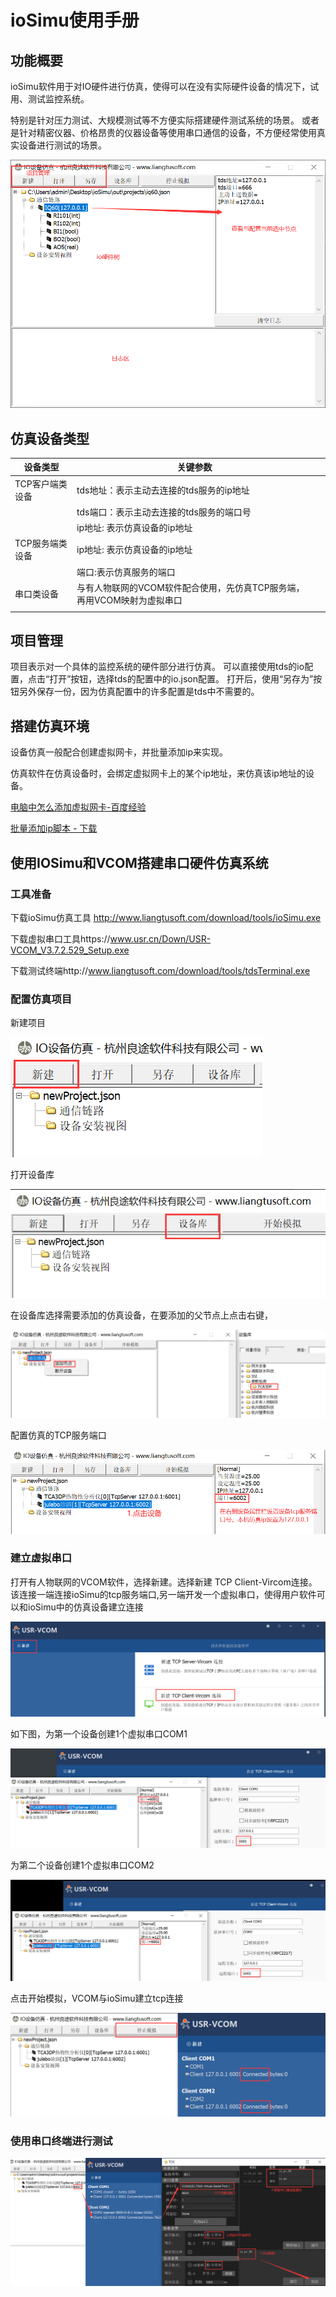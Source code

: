 # ioSimu使用手册

## 功能概要

ioSimu软件用于对IO硬件进行仿真，使得可以在没有实际硬件设备的情况下，试用、测试监控系统。

特别是针对压力测试、大规模测试等不方便实际搭建硬件测试系统的场景。
或者是针对精密仪器、价格昂贵的仪器设备等使用串口通信的设备，不方便经常使用真实设备进行测试的场景。

![image-20211015112849290](ioSimu\image-20211015112849290.png)

## 仿真设备类型

| 设备类型      | 关键参数                                      |     |
| --------- | ----------------------------------------- | --- |
| TCP客户端类设备 | tds地址：表示主动去连接的tds服务的ip地址                  |     |
|           | tds端口：表示主动去连接的tds服务的端口号                   |     |
|           | ip地址: 表示仿真设备的ip地址                         |     |
| TCP服务端类设备 | ip地址: 表示仿真设备的ip地址                         |     |
|           | 端口:表示仿真服务的端口                              |     |
| 串口类设备     | 与有人物联网的VCOM软件配合使用，先仿真TCP服务端，再用VCOM映射为虚拟串口 |     |
|           |                                           |     |

## 项目管理

项目表示对一个具体的监控系统的硬件部分进行仿真。
可以直接使用tds的io配置，点击“打开”按钮，选择tds的配置中的io.json配置。
打开后，使用“另存为”按钮另外保存一份，因为仿真配置中的许多配置是tds中不需要的。

## 搭建仿真环境

设备仿真一般配合创建虚拟网卡，并批量添加ip来实现。

仿真软件在仿真设备时，会绑定虚拟网卡上的某个ip地址，来仿真该ip地址的设备。

[电脑中怎么添加虚拟网卡-百度经验](https://jingyan.baidu.com/article/fec4bce224f562b3608d8b37.html)

[批量添加ip脚本 - 下载](https://www.liangtusoft.com/files/tools/BatchAddIP.bat)

## 使用IOSimu和VCOM搭建串口硬件仿真系统

### 工具准备

下载ioSimu仿真工具 http://www.liangtusoft.com/download/tools/ioSimu.exe

下载虚拟串口工具https://www.usr.cn/Down/USR-VCOM_V3.7.2.529_Setup.exe

下载测试终端http://www.liangtusoft.com/download/tools/tdsTerminal.exe

### 配置仿真项目

新建项目

![image-20211013092652847](ioSimu\image-20211013092652847.png)

打开设备库

![image-20211013092715421](ioSimu\image-20211013092715421.png)

在设备库选择需要添加的仿真设备，在要添加的父节点上点击右键，

![image-20211013093745054](ioSimu\image-20211013093745054.png)

配置仿真的TCP服务端口

![image-20211013094008044](ioSimu\image-20211013094008044.png)

### 建立虚拟串口

打开有人物联网的VCOM软件，选择新建。选择新建 TCP Client-Vircom连接。该连接一端连接ioSimu的tcp服务端口,另一端开发一个虚拟串口，使得用户软件可以和ioSimu中的仿真设备建立连接

![image-20211013094336411](ioSimu\image-20211013094336411.png)

如下图，为第一个设备创建1个虚拟串口COM1

![image-20211013094656108](ioSimu\image-20211013094656108.png)

为第二个设备创建1个虚拟串口COM2

![image-20211013094835101](ioSimu\image-20211013094835101.png)

点击开始模拟，VCOM与ioSimu建立tcp连接

![image-20211013094949537](ioSimu\image-20211013094949537.png)

### 使用串口终端进行测试

![image-20211013112956504](ioSimu\image-20211013112956504.png)

